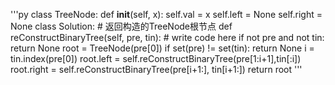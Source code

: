 '''py
class TreeNode:
    def __init__(self, x):
        self.val = x
        self.left = None
        self.right = None
class Solution:
    # 返回构造的TreeNode根节点
    def reConstructBinaryTree(self, pre, tin):
        # write code here
        if not pre and not tin:
            return None
        root = TreeNode(pre[0])
        if set(pre) != set(tin):
            return None
        i = tin.index(pre[0])
        root.left = self.reConstructBinaryTree(pre[1:i+1],tin[:i])
        root.right = self.reConstructBinaryTree(pre[i+1:], tin[i+1:])
        return root
'''
